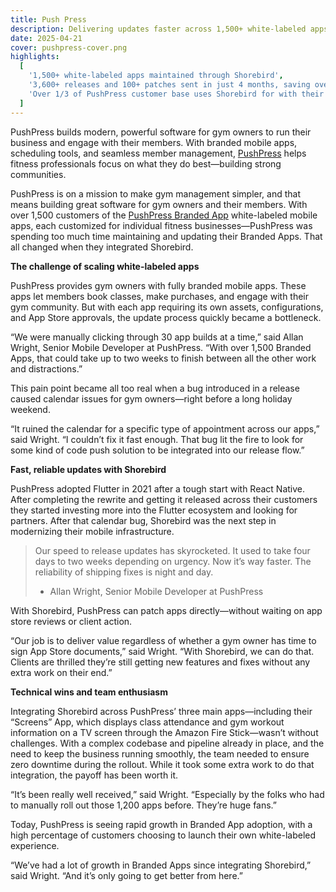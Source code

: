 ```yaml
---
title: Push Press
description: Delivering updates faster across 1,500+ white-labeled apps powered by Shorebird
date: 2025-04-21
cover: pushpress-cover.png
highlights:
  [
    '1,500+ white-labeled apps maintained through Shorebird',
    '3,600+ releases and 100+ patches sent in just 4 months, saving over 100 days of release management time',
    'Over 1/3 of PushPress customer base uses Shorebird for with their Branded App offering',
  ]
---
```


PushPress builds modern, powerful software for gym owners to run their business and engage
with their members. With branded mobile apps, scheduling tools, and seamless member
management, [PushPress](https://www.pushpress.com) helps fitness professionals focus on what they do best—building
strong communities.

PushPress is on a mission to make gym management simpler, and that means building great
software for gym owners and their members. With over 1,500 customers of the [PushPress Branded App](https://www.pushpress.com/products/branded-member-app) white-labeled mobile apps, each customized for individual fitness businesses—PushPress was spending too much time maintaining and updating their Branded Apps. That all changed when they integrated Shorebird.

**The challenge of scaling white-labeled apps**

PushPress provides gym owners with fully branded mobile apps. These apps let members book
classes, make purchases, and engage with their gym community. But with each app requiring its
own assets, configurations, and App Store approvals, the update process quickly became a
bottleneck.

“We were manually clicking through 30 app builds at a time,” said Allan Wright, Senior Mobile
Developer at PushPress. “With over 1,500 Branded Apps, that could take up to two weeks to finish between all the other work and distractions.”

This pain point became all too real when a bug introduced in a release caused calendar issues
for gym owners—right before a long holiday weekend.

“It ruined the calendar for a specific type of appointment across our apps,” said Wright. “I couldn’t fix it fast enough. That bug lit the fire to look for some kind of code push solution to be integrated into our release flow.”

**Fast, reliable updates with Shorebird**

PushPress adopted Flutter in 2021 after a tough start with React Native. After completing the
rewrite and getting it released across their customers they started investing more into the Flutter
ecosystem and looking for partners. After that calendar bug, Shorebird was the next step in
modernizing their mobile infrastructure.

> Our speed to release updates has skyrocketed. It used to take four days to two weeks depending on urgency. Now it’s way faster. The reliability of shipping fixes is night and day.
>
> - Allan Wright, Senior Mobile Developer at PushPress

With Shorebird, PushPress can patch apps directly—without waiting on app store reviews or
client action.

“Our job is to deliver value regardless of whether a gym owner has time to sign App Store
documents,” said Wright. “With Shorebird, we can do that. Clients are thrilled they’re still getting new features and fixes without any extra work on their end.”

**Technical wins and team enthusiasm**

Integrating Shorebird across PushPress’ three main apps—including their
“Screens” App, which displays class attendance and gym workout information on a TV screen through the Amazon Fire Stick—wasn’t without challenges. With a complex codebase and pipeline already in place, and the need to keep the business running smoothly, the team needed to ensure zero downtime during the rollout. While it took some extra work to do that integration, the payoff has been worth it.

“It’s been really well received,” said Wright. “Especially by the folks who had to manually roll out
those 1,200 apps before. They’re huge fans.”

Today, PushPress is seeing rapid growth in Branded App adoption, with a high percentage of
customers choosing to launch their own white-labeled experience.

“We’ve had a lot of growth in Branded Apps since integrating Shorebird,” said Wright. “And it’s only going to get better from here.”
